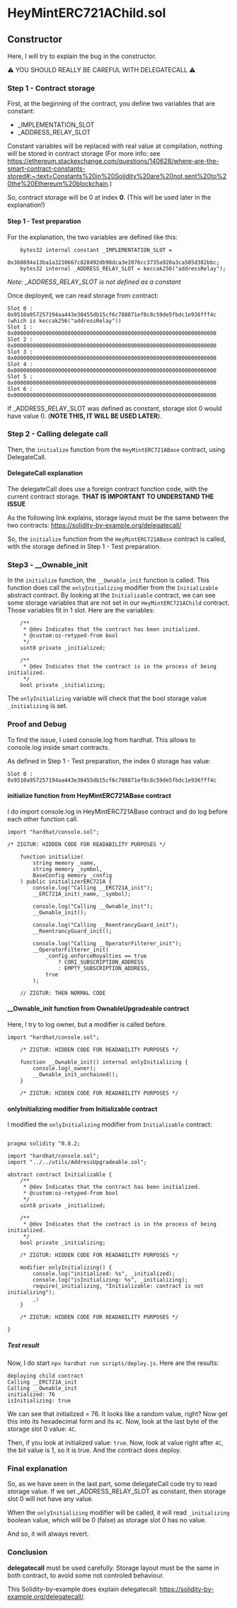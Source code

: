 # HeyMintERC721AChild.sol


## Constructor
Here, I will try to explain the bug in the constructor.

:warning: YOU SHOULD REALLY BE CAREFUL WITH DELEGATECALL :warning:

### Step 1 - Contract storage
First, at the beginning of the contract, you define two variables that are constant:
- _IMPLEMENTATION_SLOT
- _ADDRESS_RELAY_SLOT

Constant variables will be replaced with real value at compilation, nothing will be stored in contract storage (For more info: see https://ethereum.stackexchange.com/questions/140628/where-are-the-smart-contract-constants-stored#:~:text=Constants%20in%20Solidity%20are%20not,sent%20to%20the%20Ethereum%20blockchain.)

So, contract storage will be 0 at index **0**. (This will be used later in the explanation!)

#### Step 1 - Test preparation
For the explanation, the two variables are defined like this:
```
    bytes32 internal constant _IMPLEMENTATION_SLOT =
        0x360894a13ba1a3210667c828492db98dca3e2076cc3735a920a3ca505d382bbc;
    bytes32 internal _ADDRESS_RELAY_SLOT = keccak256("addressRelay");
```

*Note: _ADDRESS_RELAY_SLOT is not defined as a constant*

Once deployed, we can read storage from contract:
```
Slot 0 :  0x9510a957257194aa443e30455db15cf6c788871ef8c8c59de5fbdc1e936fff4c  (which is keccak256("addressRelay"))
Slot 1 :  0x0000000000000000000000000000000000000000000000000000000000000000
Slot 2 :  0x0000000000000000000000000000000000000000000000000000000000000000
Slot 3 :  0x0000000000000000000000000000000000000000000000000000000000000000
Slot 4 :  0x0000000000000000000000000000000000000000000000000000000000000000
Slot 5 :  0x0000000000000000000000000000000000000000000000000000000000000000
Slot 6 :  0x0000000000000000000000000000000000000000000000000000000000000000
```

If _ADDRESS_RELAY_SLOT was defined as constant, storage slot 0 would have value 0. (**NOTE THIS, IT WILL BE USED LATER**).

### Step 2 - Calling delegate call


Then, the `initialize` function from the `HeyMintERC721ABase` contract, using DelegateCall.

#### DelegateCall explanation
The delegateCall does use a foreign contract function code, with the current contract storage. **THAT IS IMPORTANT TO UNDERSTAND THE ISSUE**

As the following link explains, storage layout must be the same between the two contracts: https://solidity-by-example.org/delegatecall/

So, the `initialize` function from the `HeyMintERC721ABase` contract is called, with the storage defined in Step 1 - Test preparation.


### Step3 - __Ownable_init
In the `initialize` function, the `__Ownable_init` function is called. This function does call the `onlyInitializing` modifier from the `Initializable` abstract contract. By looking at the `Initializable` contract, we can see some storage variables that are not set in our `HeyMintERC721AChild` contract. Those variables fit in 1 slot. Here are the variables:
```
    /**
     * @dev Indicates that the contract has been initialized.
     * @custom:oz-retyped-from bool
     */
    uint8 private _initialized;

    /**
     * @dev Indicates that the contract is in the process of being initialized.
     */
    bool private _initializing;
```

The `onlyInitializing` variable will check that the bool storage value `_initializing` is set. 



### Proof and Debug

To find the issue, I used console.log from hardhat. This allows to console.log inside smart contracts. 

As defined in Step 1 - Test preparation, the index 0 storage has value:
```
Slot 0 :  0x9510a957257194aa443e30455db15cf6c788871ef8c8c59de5fbdc1e936fff4c
```

#### initialize function from HeyMintERC721ABase contract
I do import console.log in HeyMintERC721ABase contract and do log before each other function call.

```
import "hardhat/console.sol";

/* ZIGTUR: HIDDEN CODE FOR READABILITY PURPOSES */

    function initialize(
        string memory _name,
        string memory _symbol,
        BaseConfig memory _config
    ) public initializerERC721A {
        console.log("Calling __ERC721A_init");
        __ERC721A_init(_name, _symbol);

        console.log("Calling __Ownable_init");
        __Ownable_init();

        console.log("Calling __ReentrancyGuard_init");
        __ReentrancyGuard_init();

        console.log("Calling __OperatorFilterer_init");
        __OperatorFilterer_init(
            _config.enforceRoyalties == true
                ? CORI_SUBSCRIPTION_ADDRESS
                : EMPTY_SUBSCRIPTION_ADDRESS,
            true
        );

    // ZIGTUR: THEN NORMAL CODE
```

#### __Ownable_init function from OwnableUpgradeable contract
Here, I try to log owner, but a modifier is called before.

```
import "hardhat/console.sol";

    /* ZIGTUR: HIDDEN CODE FOR READABILITY PURPOSES */

    function __Ownable_init() internal onlyInitializing {
        console.log(_owner);
        __Ownable_init_unchained();
    }

    /* ZIGTUR: HIDDEN CODE FOR READABILITY PURPOSES */
```


#### onlyInitializing modifier from Initializable contract
I modified the `onlyInitializing` modifier from `Initializable` contract:
```

pragma solidity ^0.8.2;

import "hardhat/console.sol";
import "../../utils/AddressUpgradeable.sol";

abstract contract Initializable {
    /**
     * @dev Indicates that the contract has been initialized.
     * @custom:oz-retyped-from bool
     */
    uint8 private _initialized;

    /**
     * @dev Indicates that the contract is in the process of being initialized.
     */
    bool private _initializing;

    /* ZIGTUR: HIDDEN CODE FOR READABILITY PURPOSES */

    modifier onlyInitializing() {
        console.log("initialized: %s", _initialized);
        console.log("isInitializing: %s", _initializing);
        require(_initializing, "Initializable: contract is not initializing");
        _;
    }

    /* ZIGTUR: HIDDEN CODE FOR READABILITY PURPOSES */

}
```

##### Test result
Now, I do start `npx hardhat run scripts/deploy.js`. Here are the results:
```
deploying child contract
Calling __ERC721A_init
Calling __Ownable_init
initialized: 76
isInitializing: true
```

We can see that initialized = 76. It looks like a random value, right? Now get this into its hexadecimal form and its `4C`. Now, look at the last byte of the storage slot 0 value: `4C`. 

Then, if you look at initialized value: `true`. Now, look at value right after `4C`, the bit value is 1, so it is true. And the contract does deploy.

### Final explanation
So, as we have seen in the last part, some delegateCall code try to read storage value. If we set _ADDRESS_RELAY_SLOT as constant, then storage slot 0 will not have any value.

When the `onlyInitializing` modifier will be called, it will read `_initializing` boolean value, which will be 0 (false) as storage slot 0 has no value.

And so, it will always revert.

### Conclusion
**delegatecall** must be used carefully. Storage layout must be the same in both contract, to avoid some not controled behaviour.

This Solidity-by-example does explain delegatecall: https://solidity-by-example.org/delegatecall/. 
